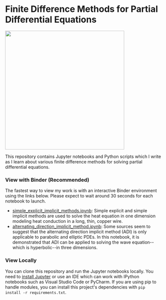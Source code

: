 # Finite Difference Methods for Partial Differential Equations

<img src="output/3d_wave.gif" width="384" height="384">

This repository contains Jupyter notebooks and Python scripts which I write as I learn about various finite difference methods for solving partial differential equations.

### View with Binder (Recommended)
The fastest way to view my work is with an interactive Binder environment using the links below. Please expect to wait around 30 seconds for each notebook to launch.

* [simple_explicit_implicit_methods.ipynb](https://mybinder.org/v2/gl/smgill%2Ffinite-difference-methods-for-pdes/master?filepath=simple_explicit_implicit_methods.ipynb): Simple explicit and simple implicit methods are used to solve the heat equation in one dimension modeling heat conduction in a long, thin, copper wire.
* [alternating_direction_implicit_method.ipynb](https://mybinder.org/v2/gl/smgill%2Ffinite-difference-methods-for-pdes/master?filepath=alternating_direction_implicit_method.ipynb): Some sources seem to suggest that the alternating direction implicit method (ADI) is only applicable to parabolic and elliptic PDEs. In this notebook, it is demonstrated that ADI can be applied to solving the wave equation--which is hyperbolic--in three dimensions.

### View Locally
You can clone this repository and run the Jupyter notebooks locally. You need to [install Jupyter](https://jupyter.org/install.html) or use an IDE which can work with IPython notebooks such as Visual Studio Code or PyCharm. If you are using pip to handle modules, you can install this project's dependencies with `pip install -r requirements.txt`.
